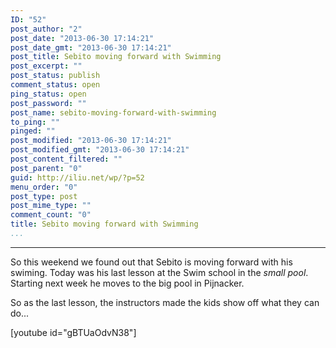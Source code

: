 ```yaml
---
ID: "52"
post_author: "2"
post_date: "2013-06-30 17:14:21"
post_date_gmt: "2013-06-30 17:14:21"
post_title: Sebito moving forward with Swimming
post_excerpt: ""
post_status: publish
comment_status: open
ping_status: open
post_password: ""
post_name: sebito-moving-forward-with-swimming
to_ping: ""
pinged: ""
post_modified: "2013-06-30 17:14:21"
post_modified_gmt: "2013-06-30 17:14:21"
post_content_filtered: ""
post_parent: "0"
guid: http://iliu.net/wp/?p=52
menu_order: "0"
post_type: post
post_mime_type: ""
comment_count: "0"
title: Sebito moving forward with Swimming
...
```

---

So this weekend we found out that Sebito is moving forward with his swiming. Today was his last lesson at the Swim school in the <em>small pool</em>. Starting next week he moves to the big pool in Pijnacker.

So as the last lesson, the instructors made the kids show off what they can do...

[youtube id="gBTUaOdvN38"]
